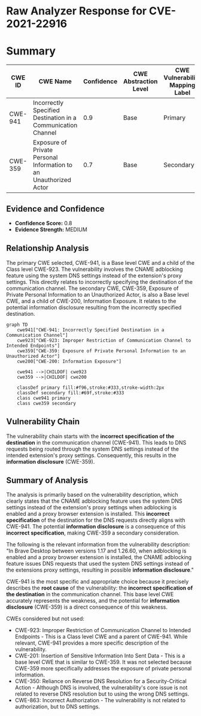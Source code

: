 # Raw Analyzer Response for CVE-2021-22916

# Summary
| CWE ID | CWE Name | Confidence | CWE Abstraction Level | CWE Vulnerability Mapping Label | CWE-Vulnerability Mapping Notes |
|---|---|---|---|---|---|
| CWE-941 | Incorrectly Specified Destination in a Communication Channel | 0.9 | Base | Primary | Allowed |
| CWE-359 | Exposure of Private Personal Information to an Unauthorized Actor | 0.7 | Base | Secondary | Allowed |

## Evidence and Confidence

*   **Confidence Score:** 0.8
*   **Evidence Strength:** MEDIUM

## Relationship Analysis
The primary CWE selected, CWE-941, is a Base level CWE and a child of the Class level CWE-923. The vulnerability involves the CNAME adblocking feature using the system DNS settings instead of the extension's proxy settings. This directly relates to incorrectly specifying the destination of the communication channel. The secondary CWE, CWE-359, Exposure of Private Personal Information to an Unauthorized Actor, is also a Base level CWE, and a child of CWE-200, Information Exposure. It relates to the potential information disclosure resulting from the incorrectly specified destination.

```mermaid
graph TD
    cwe941["CWE-941: Incorrectly Specified Destination in a Communication Channel"]
    cwe923["CWE-923: Improper Restriction of Communication Channel to Intended Endpoints"]
    cwe359["CWE-359: Exposure of Private Personal Information to an Unauthorized Actor"]
    cwe200["CWE-200: Information Exposure"]

    cwe941 -->|CHILDOF| cwe923
    cwe359 -->|CHILDOF| cwe200
    
    classDef primary fill:#f96,stroke:#333,stroke-width:2px
    classDef secondary fill:#69f,stroke:#333
    class cwe941 primary
    class cwe359 secondary
```

## Vulnerability Chain
The vulnerability chain starts with the **incorrect specification of the destination** in the communication channel (CWE-941). This leads to DNS requests being routed through the system DNS settings instead of the intended extension's proxy settings. Consequently, this results in the **information disclosure** (CWE-359).

## Summary of Analysis
The analysis is primarily based on the vulnerability description, which clearly states that the CNAME adblocking feature uses the system DNS settings instead of the extension's proxy settings when adblocking is enabled and a proxy browser extension is installed. This **incorrect specification** of the destination for the DNS requests directly aligns with CWE-941. The potential **information disclosure** is a consequence of this **incorrect specification**, making CWE-359 a secondary consideration.

The following is the relevant information from the vulnerability description:
"In Brave Desktop between versions 1.17 and 1.26.60, when adblocking is enabled and a proxy browser extension is installed, the CNAME adblocking feature issues DNS requests that used the system DNS settings instead of the extensions proxy settings, resulting in possible **information disclosure**."

CWE-941 is the most specific and appropriate choice because it precisely describes the **root cause** of the vulnerability: the **incorrect specification of the destination** in the communication channel. This base level CWE accurately represents the weakness, and the potential for **information disclosure** (CWE-359) is a direct consequence of this weakness.

CWEs considered but not used:

*   CWE-923: Improper Restriction of Communication Channel to Intended Endpoints - This is a Class level CWE and a parent of CWE-941. While relevant, CWE-941 provides a more specific description of the vulnerability.
*   CWE-201: Insertion of Sensitive Information Into Sent Data - This is a base level CWE that is similar to CWE-359. It was not selected because CWE-359 more specifically addresses the exposure of private personal information.
*   CWE-350: Reliance on Reverse DNS Resolution for a Security-Critical Action - Although DNS is involved, the vulnerability's core issue is not related to reverse DNS resolution but to using the wrong DNS settings.
*   CWE-863: Incorrect Authorization - The vulnerability is not related to authorization, but to DNS settings.